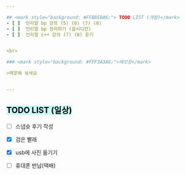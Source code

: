 ```yaml
---  

## <mark style="background: #FFB8EBA6;"> TODO LIST (개발)</mark>
- [ ]  언리얼 bp 강의 (5) (6) (7) (8)
- [ ]  언리얼 bp 정리하기 (옵시디언)
- [ ]  언리얼 c++ 강의 (7) (8) 듣기


<br>

### <mark style="background: #FFF3A3A6;">메모장</mark>

>메모해 보세요


---
```


## <mark style="background: #ABF7F7A6;">TODO LIST (일상)</mark>

- [ ]  스냅슛 후기 작성
- [x]  검은 빨래 
- [x]  usb에 사진 옮기기
- [ ]  휴대폰 반납(택배)
 
